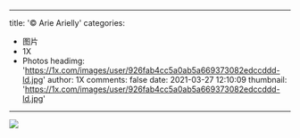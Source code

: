 
---
title: '© Arie Arielly'
categories: 
 - 图片
 - 1X
 - Photos
headimg: 'https://1x.com/images/user/926fab4cc5a0ab5a669373082edccddd-ld.jpg'
author: 1X
comments: false
date: 2021-03-27 12:10:09
thumbnail: 'https://1x.com/images/user/926fab4cc5a0ab5a669373082edccddd-ld.jpg'
---

<div>   
<img src="https://1x.com/images/user/926fab4cc5a0ab5a669373082edccddd-ld.jpg" referrerpolicy="no-referrer">  
</div>
            